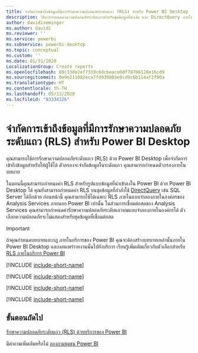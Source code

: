 ```yaml
---
title: จำกัดการเข้าถึงข้อมูลที่มีการรักษาความปลอดภัยระดับแถว (RLS) สำหรับ Power BI Desktop
description: วิธีการกำหนดค่าความปลอดภัยระดับแถวสำหรับชุดข้อมูลที่นำเข้า และ DirectQuery ภายใน Power BI Desktop
author: davidiseminger
ms.author: davidi
ms.reviewer: ''
ms.service: powerbi
ms.subservice: powerbi-desktop
ms.topic: conceptual
ms.custom: ''
ms.date: 01/31/2020
LocalizationGroup: Create reports
ms.openlocfilehash: 89c33de2ef7319c6dcbeace0df79786128e16cd9
ms.sourcegitcommit: 0e9e211082eca7fd939803e0cd9c6b114af2f90a
ms.translationtype: HT
ms.contentlocale: th-TH
ms.lasthandoff: 05/13/2020
ms.locfileid: "83334326"
---
```

# <a name="restrict-data-access-with-row-level-security-rls-for-power-bi-desktop"></a>จำกัดการเข้าถึงข้อมูลที่มีการรักษาความปลอดภัยระดับแถว (RLS) สำหรับ Power BI Desktop

คุณสามารถใช้การรักษาความปลอดภัยระดับแถว (RLS) ด้วย Power BI Desktop เพื่อจำกัดการเข้าถึงข้อมูลสำหรับให้ผู้ใช้ได้ ตัวกรองจะจำกัดข้อมูลในระดับแถว คุณสามารถกำหนดตัวกรองภายในบทบาท

ในตอนนี้คุณสามารถกำหนดค่า RLS สำหรับรูปแบบข้อมูลที่นำเข้าลงใน Power BI ด้วย Power BI Desktop ได้ คุณยังสามารถกำหนดค่า RLS บนชุดข้อมูลที่กำลังใช้ [DirectQuery](../connect-data/desktop-use-directquery.md) เช่น SQL Server ได้อีกด้วย ก่อนหน้านี้ คุณสามารถใช้ได้เฉพาะ RLS ภายในแบบจำลองภายในองค์กรของ Analysis Services ภายนอก Power BI เท่านั้น ในส่วนการเชื่อมต่อสดของ Analysis Services คุณสามารถกำหนดค่ารักษาความปลอดภัยระดับแถวบนแบบจำลองภายในองค์กรได้ ตัวเลือกความปลอดภัยจะไม่แสดงสำหรับชุดข้อมูลที่เชื่อมต่อสด

> [!IMPORTANT]
> ถ้าคุณกำหนดบทบาทและกฎ ภายในบริการของ Power BI คุณจะต้องสร้างบทบาทเหล่านั้นภายใน Power BI Desktop และเผยแพร่รายงานนั้นไปยังบริการ เรียนรู้เพิ่มเติมเกี่ยวกับตัวเลือกสำหรับ [RLS ภายในบริการ Power BI](../admin/service-admin-rls.md)

[!INCLUDE [include-short-name](../includes/rls-desktop-define-roles.md)]

[!INCLUDE [include-short-name](../includes/rls-desktop-view-as-roles.md)]

[!INCLUDE [include-short-name](../includes/rls-limitations.md)]

[!INCLUDE [include-short-name](../includes/rls-faq.md)]

## <a name="next-steps"></a>ขั้นตอนถัดไป

[รักษาความปลอดภัยระดับแถว (RLS) ด้วยบริการของ Power BI](../admin/service-admin-rls.md)  

มีคำถามเพิ่มเติมหรือไม่ [ลองถามชุมชน Power BI](https://community.powerbi.com/)